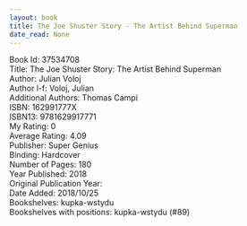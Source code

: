 ```yaml
---
layout: book
title: The Joe Shuster Story - The Artist Behind Superman
date_read: None
---
```


Book Id: 37534708<br />
Title: The Joe Shuster Story: The Artist Behind Superman<br />
Author: Julian Voloj<br />
Author l-f: Voloj, Julian<br />
Additional Authors: Thomas Campi<br />
ISBN: 162991777X<br />
ISBN13: 9781629917771<br />
My Rating: 0<br />
Average Rating: 4.09<br />
Publisher: Super Genius<br />
Binding: Hardcover<br />
Number of Pages: 180<br />
Year Published: 2018<br />
Original Publication Year: <br />
Date Added: 2018/10/25<br />
Bookshelves: kupka-wstydu<br />
Bookshelves with positions: kupka-wstydu (#89)<br />

